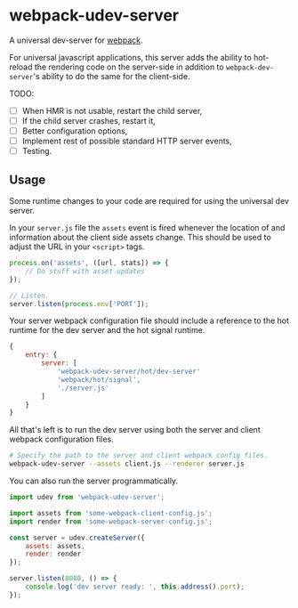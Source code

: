 # webpack-udev-server
A universal dev-server for [webpack].

For universal javascript applications, this server adds the ability to hot-reload the rendering code on the server-side in addition to `webpack-dev-server`'s ability to do the same for the client-side.

TODO:
 * [ ] When HMR is not usable, restart the child server,
 * [ ] If the child server crashes, restart it,
 * [ ] Better configuration options,
 * [ ] Implement rest of possible standard HTTP server events,
 * [ ] Testing.

## Usage

Some runtime changes to your code are required for using the universal dev server.

In your `server.js` file the `assets` event is fired whenever the location of and information about the client side assets change. This should be used to adjust the URL in your `<script>` tags.

```javascript
process.on('assets', ([url, stats]) => {
	// Do stuff with asset updates
});

// Listen.
server.listen(process.env['PORT']);
```

Your server webpack configuration file should include a reference to the hot runtime for the dev server and the hot signal runtime.

```javascript
{
	entry: {
		server: [
			'webpack-udev-server/hot/dev-server'
			'webpack/hot/signal',
			'./server.js'
		]
	}
}
```

All that's left is to run the dev server using both the server and client webpack configuration files.

```sh
# Specify the path to the server and client webpack config files.
webpack-udev-server --assets client.js --renderer server.js
```

You can also run the server programmatically.

```javascript
import udev from 'webpack-udev-server';

import assets from 'some-webpack-client-config.js';
import render from 'some-webpack-server-config.js';

const server = udev.createServer({
	assets: assets,
	render: render
});

server.listen(8080, () => {
	console.log('dev server ready: ', this.address().port);
});
```


[webpack]: http://www.google.com
